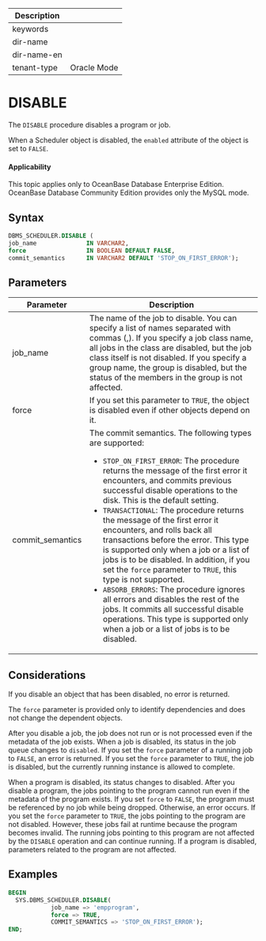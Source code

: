 | Description   |                 |
|---------------|-----------------|
| keywords      |                 |
| dir-name      |                 |
| dir-name-en   |                 |
| tenant-type   | Oracle Mode     |

# DISABLE

The `DISABLE` procedure disables a program or job.

When a Scheduler object is disabled, the `enabled` attribute of the object is set to `FALSE`.

  <main id="notice" >
    <h4>Applicability</h4>
    <p>This topic applies only to OceanBase Database Enterprise Edition. OceanBase Database Community Edition provides only the MySQL mode. </p>
  </main>

## Syntax

```sql
DBMS_SCHEDULER.DISABLE (
job_name              IN VARCHAR2,
force                 IN BOOLEAN DEFAULT FALSE,
commit_semantics      IN VARCHAR2 DEFAULT 'STOP_ON_FIRST_ERROR');
```

## Parameters


| Parameter | Description |
|------------------|--------------------|
| job_name | The name of the job to disable. You can specify a list of names separated with commas (,). If you specify a job class name, all jobs in the class are disabled, but the job class itself is not disabled. If you specify a group name, the group is disabled, but the status of the members in the group is not affected.  |
| force | If you set this parameter to `TRUE`, the object is disabled even if other objects depend on it.  |
| commit_semantics | The commit semantics.  The following types are supported: <ul><li> `STOP_ON_FIRST_ERROR`: The procedure returns the message of the first error it encounters, and commits previous successful disable operations to the disk. This is the default setting.    </li><li> `TRANSACTIONAL`: The procedure returns the message of the first error it encounters, and rolls back all transactions before the error. This type is supported only when a job or a list of jobs is to be disabled. In addition, if you set the `force` parameter to `TRUE`, this type is not supported.    </li><li>`ABSORB_ERRORS`: The procedure ignores all errors and disables the rest of the jobs. It commits all successful disable operations. This type is supported only when a job or a list of jobs is to be disabled. </li></ul> |



## Considerations

If you disable an object that has been disabled, no error is returned.

The `force` parameter is provided only to identify dependencies and does not change the dependent objects.

After you disable a job, the job does not run or is not processed even if the metadata of the job exists. When a job is disabled, its status in the job queue changes to `disabled`. If you set the `force` parameter of a running job to `FALSE`, an error is returned. If you set the `force` parameter to `TRUE`, the job is disabled, but the currently running instance is allowed to complete.

When a program is disabled, its status changes to disabled. After you disable a program, the jobs pointing to the program cannot run even if the metadata of the program exists. If you set `force` to `FALSE`, the program must be referenced by no job while being dropped. Otherwise, an error occurs. If you set the `force` parameter to `TRUE`, the jobs pointing to the program are not disabled. However, these jobs fail at runtime because the program becomes invalid. The running jobs pointing to this program are not affected by the `DISABLE` operation and can continue running. If a program is disabled, parameters related to the program are not affected.

## Examples

```sql
BEGIN
  SYS.DBMS_SCHEDULER.DISABLE(
            job_name => 'empprogram',
            force => TRUE,
            COMMIT_SEMANTICS => 'STOP_ON_FIRST_ERROR');
END;
```
